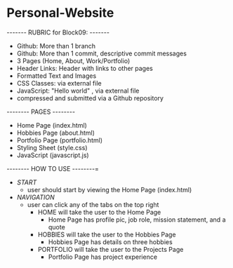 # Personal-Website


------- RUBRIC for Block09: -------
- Github: More than 1 branch
- Github: More than 1 commit, descriptive commit messages
- 3 Pages (Home, About, Work/Portfolio)
- Header Links: Header with links to other pages
- Formatted Text and Images
- CSS Classes: via external file
- JavaScript: "Hello world" , via external file
- compressed and submitted via a Github repository


-------- PAGES --------
- Home Page (index.html)
- Hobbies Page (about.html)
- Portfolio Page (portfolio.html)
- Styling Sheet (style.css)
- JavaScript (javascript.js)


-------- HOW TO USE --------=
- *START*
  - user should start by viewing the Home Page (index.html)
- *NAVIGATION*
  - user can click any of the tabs on the top right
    - HOME will take the user to the Home Page
      - Home Page has profile pic, job role, mission statement, and a quote
    - HOBBIES will take the user to the Hobbies Page
      - Hobbies Page has details on three hobbies
    - PORTFOLIO will take the user to the Projects Page
      - Portfolio Page has project experience

